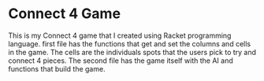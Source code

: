 # Connect 4 Game
This is my Connect 4 game that I created using Racket programming language.
first file has the functions that get and set the columns and cells in the game.
The cells are the individuals spots that the users pick to try and connect 4 pieces.
The second file has the game itself with the AI and functions that build the game.
